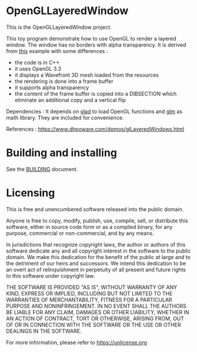 # OpenGLLayeredWindow

This is the OpenGLLayeredWindow project.

This toy program demonstrate how to use OpenGL to render a layered window. The window has no borders with alpha transparency. It is derived from [this](https://www.dhpoware.com/demos/glLayeredWindows.html) example with some differences :
- the code is in C++
- it uses OpenGL 3.3
- it displays a Wavefront 3D mesh loaded from the resources
- the rendering is done into a frame buffer
- it supports alpha transparency
- the content of the frame buffer is copied into a DIBSECTION which eliminate an additional copy and a vertical flip

Dependencies :
It depends on [glad](https://glad.dav1d.de/) to load OpenGL functions and [glm](https://github.com/g-truc/glm) as math library. They are included for convenience.

References :
<https://www.dhpoware.com/demos/glLayeredWindows.html>

# Building and installing

See the [BUILDING](BUILDING.md) document.

# Licensing

This is free and unencumbered software released into the public domain.

Anyone is free to copy, modify, publish, use, compile, sell, or
distribute this software, either in source code form or as a compiled
binary, for any purpose, commercial or non-commercial, and by any
means.

In jurisdictions that recognize copyright laws, the author or authors
of this software dedicate any and all copyright interest in the
software to the public domain. We make this dedication for the benefit
of the public at large and to the detriment of our heirs and
successors. We intend this dedication to be an overt act of
relinquishment in perpetuity of all present and future rights to this
software under copyright law.

THE SOFTWARE IS PROVIDED "AS IS", WITHOUT WARRANTY OF ANY KIND,
EXPRESS OR IMPLIED, INCLUDING BUT NOT LIMITED TO THE WARRANTIES OF
MERCHANTABILITY, FITNESS FOR A PARTICULAR PURPOSE AND NONINFRINGEMENT.
IN NO EVENT SHALL THE AUTHORS BE LIABLE FOR ANY CLAIM, DAMAGES OR
OTHER LIABILITY, WHETHER IN AN ACTION OF CONTRACT, TORT OR OTHERWISE,
ARISING FROM, OUT OF OR IN CONNECTION WITH THE SOFTWARE OR THE USE OR
OTHER DEALINGS IN THE SOFTWARE.

For more information, please refer to <https://unlicense.org>
